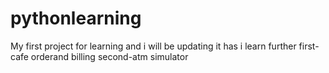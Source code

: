 # pythonlearning
My first project for learning and i will be updating it has i learn further
first-cafe orderand billing
second-atm simulator
